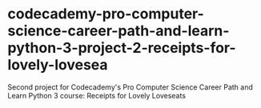 # codecademy-pro-computer-science-career-path-and-learn-python-3-project-2-receipts-for-lovely-lovesea
Second project for Codecademy's Pro Computer Science Career Path and Learn Python 3 course: Receipts for Lovely Loveseats
